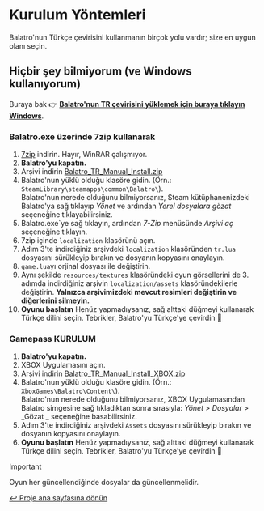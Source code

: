 # Kurulum Yöntemleri

Balatro'nun Türkçe çevirisini kullanmanın birçok yolu vardır; size en uygun olanı seçin.

## Hiçbir şey bilmiyorum (ve Windows kullanıyorum)

Buraya bak 👉 [**Balatro'nun TR çevirisini yüklemek için buraya tıklayın Windows**](QUICKSTART.md).

### Balatro.exe üzerinde 7zip kullanarak

1. [7zip](https://7-zip.org/) indirin. Hayır, WinRAR çalışmıyor.
2. **Balatro'yu kapatın.**
3. Arşivi indirin [Balatro_TR_Manual_Install.zip](https://github.com/ceeprus/balatro-turkish-translations/releases/latest/download/Balatro_TR_Manual_Install.zip)
4. Balatro'nun yüklü olduğu klasöre gidin. (Örn.: `SteamLibrary\steamapps\common\Balatro\`). <br/> Balatro'nun nerede olduğunu bilmiyorsanız, Steam kütüphanenizdeki Balatro'ya sağ tıklayıp _Yönet_ ve ardından _Yerel dosyalara gözat_ seçeneğine tıklayabilirsiniz.
5. Balatro.exe`ye sağ tıklayın, ardından _7-Zip_ menüsünde _Arşivi aç_ seçeneğine tıklayın.
6. 7zip içinde `localization` klasörünü açın.
7. Adım 3'te indirdiğiniz arşivdeki `localization` klasöründen `tr.lua` dosyasını sürükleyip bırakın ve dosyanın kopyasını onaylayın.
8. `game.lua`yı orjinal dosyası ile değiştirin.
9. Aynı şekilde `resources/textures` klasöründeki oyun görsellerini de 3. adımda indirdiğiniz arşivin `localization/assets` klasöründekilerle değiştirin. **Yalnızca arşivimizdeki mevcut resimleri değiştirin ve diğerlerini silmeyin.**
10. **Oyunu başlatın** Henüz yapmadıysanız, sağ alttaki düğmeyi kullanarak Türkçe dilini seçin. Tebrikler, Balatro'yu Türkçe'ye çevirdin 🥳

### Gamepass KURULUM

1. **Balatro'yu kapatın.**
2. XBOX Uygulamasını açın.
3. Arşivi indirin [Balatro_TR_Manual_Install_XBOX.zip](https://github.com/ceeprus/balatro-turkish-translations/releases/latest/download/Balatro_TR_Manual_Install_XBOX.zip)
4. Balatro'nun yüklü olduğu klasöre gidin. (Örn.: `XboxGames\Balatro\Content\`). <br/> Balatro'nun nerede olduğunu bilmiyorsanız, XBOX Uygulamasından Balatro simgesine sağ tıkladıktan sonra sırasıyla: _Yönet_ > _Dosyalar_ > _Gözat _ seçeneğine basabilirsiniz.
5. Adım 3'te indirdiğiniz arşivdeki `Assets` dosyasını sürükleyip bırakın ve dosyanın kopyasını onaylayın.
6. **Oyunu başlatın** Henüz yapmadıysanız, sağ alttaki düğmeyi kullanarak Türkçe dilini seçin. Tebrikler, Balatro'yu Türkçe'ye çevirdin 🥳

> [!IMPORTANT]
> Oyun her güncellendiğinde dosyalar da güncellenmelidir.

[↩ Proje ana sayfasına dönün](https://github.com/ceeprus/balatro-turkish-translations)

